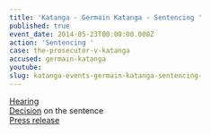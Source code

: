 ```yaml
---
title: 'Katanga - Germain Katanga - Sentencing '
published: true
event_date: 2014-05-23T00:00:00.000Z
action: 'Sentencing '
case: the-prosecutor-v-katanga
accused: germain-katanga
youtube:
slug: katanga-events-germain-katanga-sentencing-
---
```



[Hearing](https://youtu.be/fDZZRx9ekKw)
<br>[Decision](https://www.icc-cpi.int/Pages/record.aspx?docNo=ICC-01/04-01/07-3484) on the sentence
<br>[Press release](https://www.icc-cpi.int/pages/item.aspx?name=PR1008)